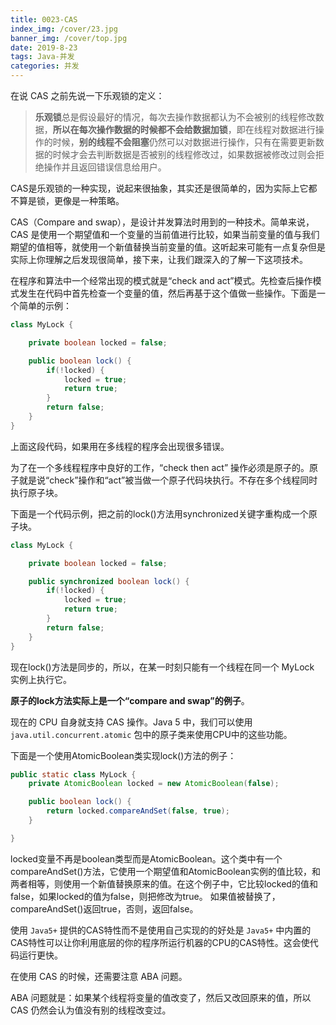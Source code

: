 ```yaml
---
title: 0023-CAS
index_img: /cover/23.jpg
banner_img: /cover/top.jpg
date: 2019-8-23
tags: Java-并发
categories: 并发
---
```


在说 CAS 之前先说一下乐观锁的定义：

> **乐观锁**总是假设最好的情况，每次去操作数据都认为不会被别的线程修改数据，**所以在每次操作数据的时候都不会给数据加锁**，即在线程对数据进行操作的时候，**别的线程不会阻塞**仍然可以对数据进行操作，只有在需要更新数据的时候才会去判断数据是否被别的线程修改过，如果数据被修改过则会拒绝操作并且返回错误信息给用户。

CAS是乐观锁的一种实现，说起来很抽象，其实还是很简单的，因为实际上它都不算是锁，更像是一种策略。

CAS（Compare and swap），是设计并发算法时用到的一种技术。简单来说，CAS 是使用一个期望值和一个变量的当前值进行比较，如果当前变量的值与我们期望的值相等，就使用一个新值替换当前变量的值。这听起来可能有一点复杂但是实际上你理解之后发现很简单，接下来，让我们跟深入的了解一下这项技术。



在程序和算法中一个经常出现的模式就是“check and act”模式。先检查后操作模式发生在代码中首先检查一个变量的值，然后再基于这个值做一些操作。下面是一个简单的示例：

```java
class MyLock {

    private boolean locked = false;

    public boolean lock() {
        if(!locked) {
            locked = true;
            return true;
        }
        return false;
    }
}
```

上面这段代码，如果用在多线程的程序会出现很多错误。

为了在一个多线程程序中良好的工作，“check then act” 操作必须是原子的。原子就是说“check”操作和“act”被当做一个原子代码块执行。不存在多个线程同时执行原子块。

下面是一个代码示例，把之前的lock()方法用synchronized关键字重构成一个原子块。

```java
class MyLock {

    private boolean locked = false;

    public synchronized boolean lock() {
        if(!locked) {
            locked = true;
            return true;
        }
        return false;
    }
}
```

现在lock()方法是同步的，所以，在某一时刻只能有一个线程在同一个 MyLock 实例上执行它。

**原子的lock方法实际上是一个“compare and swap”的例子**。



现在的 CPU 自身就支持 CAS 操作。Java 5 中，我们可以使用 `java.util.concurrent.atomic` 包中的原子类来使用CPU中的这些功能。

下面是一个使用AtomicBoolean类实现lock()方法的例子：

```java
public static class MyLock {
    private AtomicBoolean locked = new AtomicBoolean(false);

    public boolean lock() {
        return locked.compareAndSet(false, true);
    }

}
```

locked变量不再是boolean类型而是AtomicBoolean。这个类中有一个compareAndSet()方法，它使用一个期望值和AtomicBoolean实例的值比较，和两者相等，则使用一个新值替换原来的值。在这个例子中，它比较locked的值和false，如果locked的值为false，则把修改为true。
如果值被替换了，compareAndSet()返回true，否则，返回false。

使用 `Java5+` 提供的CAS特性而不是使用自己实现的的好处是 `Java5+` 中内置的CAS特性可以让你利用底层的你的程序所运行机器的CPU的CAS特性。这会使代码运行更快。



在使用 CAS 的时候，还需要注意 ABA 问题。

ABA 问题就是：如果某个线程将变量的值改变了，然后又改回原来的值，所以 CAS 仍然会认为值没有别的线程改变过。


